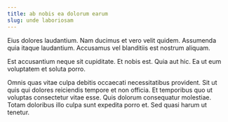 ```yaml
---
title: ab nobis ea dolorum earum
slug: unde laboriosam
---
```


Eius dolores laudantium. Nam ducimus et vero velit quidem. Assumenda quia itaque laudantium. Accusamus vel blanditiis est nostrum aliquam.

Est accusantium neque sit cupiditate. Et nobis est. Quia aut hic. Ea ut eum voluptatem et soluta porro.

Omnis quas vitae culpa debitis occaecati necessitatibus provident. Sit ut quis qui dolores reiciendis tempore et non officia. Et temporibus quo ut voluptas consectetur vitae esse. Quis dolorum consequatur molestiae. Totam doloribus illo culpa sunt expedita porro et. Sed quasi harum ut tenetur.
